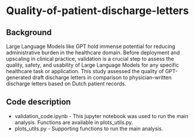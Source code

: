 # Quality-of-patient-discharge-letters

## Background 
Large Language Models like GPT hold immense potential for reducing administrative burden in the healthcare domain. Before deployment and upscaling in clinical practice, validation is a crucial step to assess the quality, safety, and usability of Large Language Models for any specific healthcare task or application. This study assessed the quality of GPT-generated draft discharge letters in comparison to physician-written discharge letters based on Dutch patient records.

## Code description
- validation_code.ipynb - This jupyter notebook was used to run the main analysis. Functions are available in plots_utils.py.
- plots_utils.py - Supporting functions to run the main analysis. 
